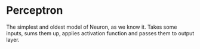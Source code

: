 # Perceptron 

The simplest and oldest model of Neuron, as we know it. Takes some inputs, sums them up, applies activation function and passes them to output layer.
